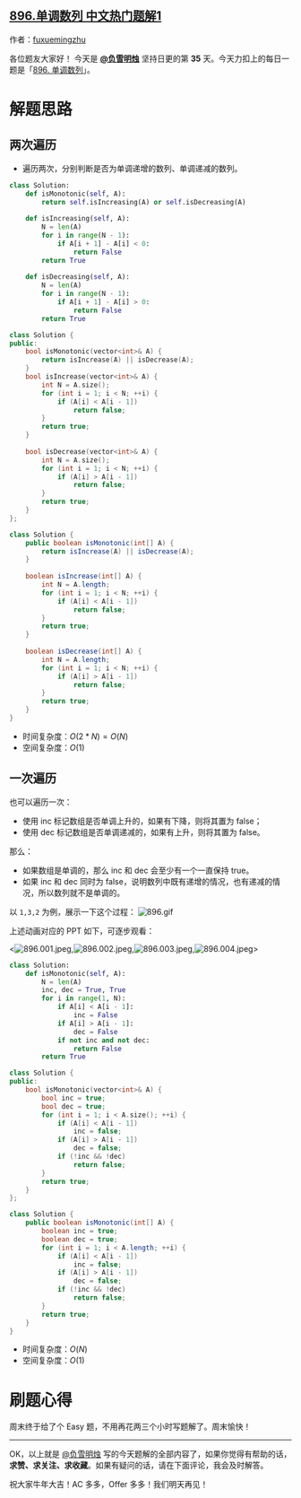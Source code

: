 ## [896.单调数列 中文热门题解1](https://leetcode.cn/problems/monotonic-array/solutions/100000/liang-ci-bian-li-yu-yi-ci-bian-li-by-fux-qvw0)

作者：[fuxuemingzhu](https://leetcode.cn/u/fuxuemingzhu)


各位题友大家好！ 今天是 **[@负雪明烛](/u/fuxuemingzhu/)** 坚持日更的第 **35** 天。今天力扣上的每日一题是「[896. 单调数列](https://leetcode-cn.com/problems/monotonic-array/)」。

# 解题思路

## 两次遍历

- 遍历两次，分别判断是否为单调递增的数列、单调递减的数列。


```Python []
class Solution:
    def isMonotonic(self, A):
        return self.isIncreasing(A) or self.isDecreasing(A)
        
    def isIncreasing(self, A):
        N = len(A)
        for i in range(N - 1):
            if A[i + 1] - A[i] < 0:
                return False
        return True
    
    def isDecreasing(self, A):
        N = len(A)
        for i in range(N - 1):
            if A[i + 1] - A[i] > 0:
                return False
        return True
```

```C++ []
class Solution {
public:
    bool isMonotonic(vector<int>& A) {
        return isIncrease(A) || isDecrease(A);
    }
    bool isIncrease(vector<int>& A) {
        int N = A.size();
        for (int i = 1; i < N; ++i) {
            if (A[i] < A[i - 1])
                return false;
        }
        return true;
    }
    
    bool isDecrease(vector<int>& A) {
        int N = A.size();
        for (int i = 1; i < N; ++i) {
            if (A[i] > A[i - 1])
                return false;
        }
        return true;
    }
};
```

```Java []
class Solution {
    public boolean isMonotonic(int[] A) {
        return isIncrease(A) || isDecrease(A);
    }
    
    boolean isIncrease(int[] A) {
        int N = A.length;
        for (int i = 1; i < N; ++i) {
            if (A[i] < A[i - 1])
                return false;
        }
        return true;
    }
    
    boolean isDecrease(int[] A) {
        int N = A.length;
        for (int i = 1; i < N; ++i) {
            if (A[i] > A[i - 1])
                return false;
        }
        return true;
    }
}
```

- 时间复杂度：$O(2 * N) = O(N)$
- 空间复杂度：$O(1)$



## 一次遍历

也可以遍历一次：


- 使用 inc 标记数组是否单调上升的，如果有下降，则将其置为 false；
- 使用 dec 标记数组是否单调递减的，如果有上升，则将其置为 false。


那么：


- 如果数组是单调的，那么 inc 和 dec 会至少有一个一直保持 true。
- 如果 inc 和 dec 同时为 false，说明数列中既有递增的情况，也有递减的情况，所以数列就不是单调的。

以 `1,3,2` 为例，展示一下这个过程：
![896.gif](https://pic.leetcode-cn.com/1614477053-gZoqtW-896.gif)

上述动画对应的 PPT 如下，可逐步观看：

<![896.001.jpeg](https://pic.leetcode-cn.com/1614477064-HrLSKp-896.001.jpeg),![896.002.jpeg](https://pic.leetcode-cn.com/1614477064-GtxHaT-896.002.jpeg),![896.003.jpeg](https://pic.leetcode-cn.com/1614477064-WEtSqH-896.003.jpeg),![896.004.jpeg](https://pic.leetcode-cn.com/1614477064-haJnrA-896.004.jpeg)>



```Python []
class Solution:
    def isMonotonic(self, A):
        N = len(A)
        inc, dec = True, True
        for i in range(1, N):
            if A[i] < A[i - 1]:
                inc = False
            if A[i] > A[i - 1]:
                dec = False
            if not inc and not dec:
                return False
        return True
```
```C++ []
class Solution {
public:
    bool isMonotonic(vector<int>& A) {
        bool inc = true;
        bool dec = true;
        for (int i = 1; i < A.size(); ++i) {
            if (A[i] < A[i - 1])
                inc = false;
            if (A[i] > A[i - 1])
                dec = false;
            if (!inc && !dec)
                return false;
        }
        return true;
    }
};
```
```Java []
class Solution {
    public boolean isMonotonic(int[] A) {
        boolean inc = true;
        boolean dec = true;
        for (int i = 1; i < A.length; ++i) {
            if (A[i] < A[i - 1])
                inc = false;
            if (A[i] > A[i - 1])
                dec = false;
            if (!inc && !dec)
                return false;
        }
        return true;
    }
}
```

- 时间复杂度：$O(N)$
- 空间复杂度：$O(1)$



# 刷题心得


周末终于给了个 Easy 题，不用再花两三个小时写题解了。周末愉快！

-----


OK，以上就是 [@负雪明烛](https://leetcode-cn.com/u/fuxuemingzhu/) 写的今天题解的全部内容了，如果你觉得有帮助的话，**求赞、求关注、求收藏**。如果有疑问的话，请在下面评论，我会及时解答。

祝大家牛年大吉！AC 多多，Offer 多多！我们明天再见！